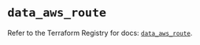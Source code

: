 # `data_aws_route`

Refer to the Terraform Registry for docs: [`data_aws_route`](https://registry.terraform.io/providers/hashicorp/aws/3.76.1/docs/data-sources/route).
